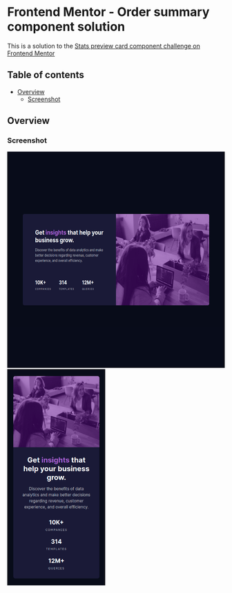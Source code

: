 # Frontend Mentor - Order summary component solution
This is a solution to the [Stats preview card component challenge on Frontend Mentor](https://www.frontendmentor.io/challenges/stats-preview-card-component-8JqbgoU62)

## Table of contents
- [Overview](#overview)
  - [Screenshot](#screenshot)

## Overview
### Screenshot
<img src="screenshots/desktop.png" height=500>
<img src="screenshots/mobile.png" height=500>
